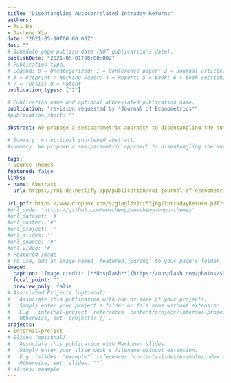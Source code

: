 ```yaml
---
title: "Disentangling Autocorrelated Intraday Returns"
authors:
- Rui Da
- Dacheng Xiu
date: "2021-05-10T00:00:00Z"
doi: ""
# Schedule page publish date (NOT publication's date).
publishDate: "2021-05-01T00:00:00Z"
# Publication type.
# Legend: 0 = Uncategorized; 1 = Conference paper; 2 = Journal article;
# 3 = Preprint / Working Paper; 4 = Report; 5 = Book; 6 = Book section;
# 7 = Thesis; 8 = Patent
publication_types: ["2"]

# Publication name and optional abbreviated publication name.
publication: "revision requested by *Journal of Econometrics*"
#publication_short: ""

abstract: We propose a semiparametric approach to disentangling the autocovariance of equity returns at high frequency. We assume the observed price consists of an efficient component that follows a nonparametric continuous-time Itˆo-semimartingale, along with a market microstructure component that follows a discrete-time moving-average model. Our quasi-likelihood procedure relies on a misspecified moving-average model selected by information criteria. We establish the model-selection consistency, provide a central limit theory on autocovariance parameters, and show their consistency uniformly over a large class of models that allow for an arbitrary noise magnitude and a flexible dependence structure. We also provide a quadratic representation of the likelihood estimator, which sheds light on its connection with nonparametric kernel estimators. Our simulation evidence suggests that our estimator outperforms the nonparametric alternatives particularly when noise magnitude is small. We apply this estimator to S&P 1500 index constituents, and find that in recent years the microstructure friction has become smaller but existed in 5-minute returns, particularly in small caps, and that the average duration of autocorrelations for large caps has shrunk considerably to merely 10 seconds.

# Summary. An optional shortened abstract.
#summary: We propose a semiparametric approach to disentangling the autocovariance of equity returns at high frequency.

tags:
- Source Themes
featured: false
links:
- name: Abstract
  url: https://rui-da.netlify.app/publication/rui-journal-of-econometrics/
  
url_pdf: https://www.dropbox.com/s/giagldv2or53j6g/IntradayReturn.pdf?dl=0
#url_code: 'https://github.com/wowchemy/wowchemy-hugo-themes'
#url_dataset: '#'
#url_poster: '#'
#url_project: ''
#url_slides: ''
#url_source: '#'
#url_video: '#'
# Featured image
# To use, add an image named `featured.jpg/png` to your page's folder. 
image:
  caption: 'Image credit: [**Unsplash**](https://unsplash.com/photos/s9CC2SKySJM)'
  focal_point: ""
  preview_only: false
# Associated Projects (optional).
#   Associate this publication with one or more of your projects.
#   Simply enter your project's folder or file name without extension.
#   E.g. `internal-project` references `content/project/internal-project/index.md`.
#   Otherwise, set `projects: []`.
projects:
- internal-project
# Slides (optional).
#   Associate this publication with Markdown slides.
#   Simply enter your slide deck's filename without extension.
#   E.g. `slides: "example"` references `content/slides/example/index.md`.
#   Otherwise, set `slides: ""`.
# slides: example
---
```


